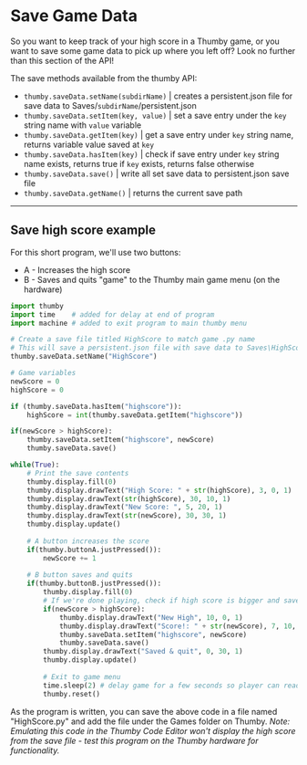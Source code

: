 # Save Game Data

So you want to keep track of your high score in a Thumby game, or you want to save some game data to pick up where you left off? Look no further than this section of the API! 

The save methods available from the thumby API: 

* `thumby.saveData.setName(subdirName)` | creates a persistent.json file for save data to Saves/`subdirName`/persistent.json
* `thumby.saveData.setItem(key, value)` | set a save entry under the `key` string name with `value` variable
* `thumby.saveData.getItem(key)` | get a save entry under `key` string name, returns variable value saved at `key`
* `thumby.saveData.hasItem(key)` | check if save entry under `key` string name exists, returns true if `key` exists, returns false otherwise 
* `thumby.saveData.save()` | write all set save data to persistent.json save file
* `thumby.saveData.getName()` | returns the current save path

---

## Save high score example

For this short program, we'll use two buttons:

* A - Increases the high score
* B - Saves and quits "game" to the Thumby main game menu (on the hardware)

```python
import thumby
import time    # added for delay at end of program
import machine # added to exit program to main thumby menu

# Create a save file titled HighScore to match game .py name
# This will save a persistent.json file with save data to Saves\HighScore\persisten.json
thumby.saveData.setName("HighScore")

# Game variables
newScore = 0
highScore = 0

if (thumby.saveData.hasItem("highscore")):
    highScore = int(thumby.saveData.getItem("highscore"))

if(newScore > highScore):
    thumby.saveData.setItem("highscore", newScore)
    thumby.saveData.save()

while(True):
    # Print the save contents
    thumby.display.fill(0)
    thumby.display.drawText("High Score: " + str(highScore), 3, 0, 1)
    thumby.display.drawText(str(highScore), 30, 10, 1)
    thumby.display.drawText("New Score: ", 5, 20, 1)
    thumby.display.drawText(str(newScore), 30, 30, 1)
    thumby.display.update()
    
    # A button increases the score
    if(thumby.buttonA.justPressed()):
        newScore += 1
        
    # B button saves and quits
    if(thumby.buttonB.justPressed()):
        thumby.display.fill(0)
        # If we're done playing, check if high score is bigger and save it
        if(newScore > highScore):
            thumby.display.drawText("New High", 10, 0, 1)
            thumby.display.drawText("Score!: " + str(newScore), 7, 10, 1)
            thumby.saveData.setItem("highscore", newScore)
            thumby.saveData.save()
        thumby.display.drawText("Saved & quit", 0, 30, 1)
        thumby.display.update()
        
        # Exit to game menu
        time.sleep(2) # delay game for a few seconds so player can read closing message
        thumby.reset()
```

As the program is written, you can save the above code in a file named "HighScore.py" and add the file under the Games folder on Thumby. *Note: Emulating this code in the Thumby Code Editor won't display the high score from the save file - test this program on the Thumby hardware for functionality.*
